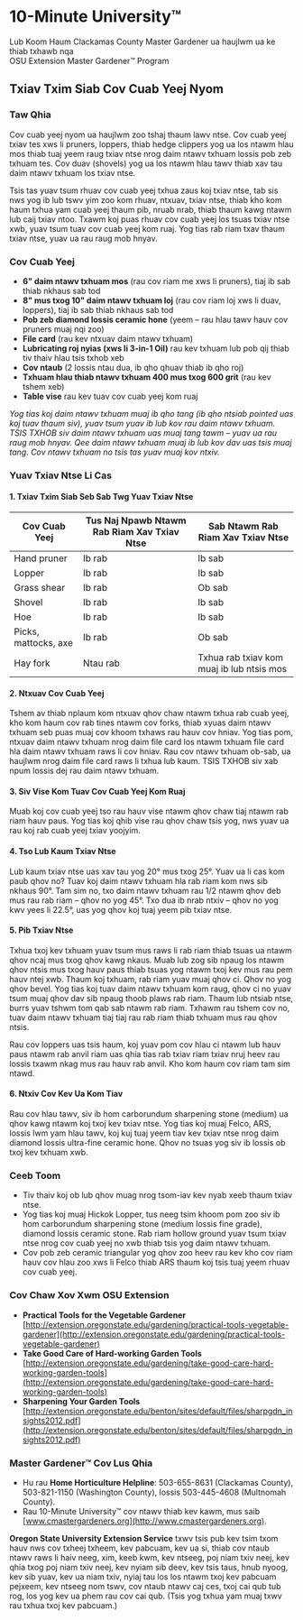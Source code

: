 # 10-Minute University™  
Lub Koom Haum Clackamas County Master Gardener ua haujlwm ua ke thiab txhawb nqa  
OSU Extension Master Gardener™ Program  

## Txiav Txim Siab Cov Cuab Yeej Nyom  

### Taw Qhia  
Cov cuab yeej nyom ua haujlwm zoo tshaj thaum lawv ntse. Cov cuab yeej txiav tes xws li pruners, loppers, thiab hedge clippers yog ua los ntawm hlau mos thiab tuaj yeem raug txiav ntse nrog daim ntawv txhuam lossis pob zeb txhuam tes. Cov duav (shovels) yog ua los ntawm hlau tawv thiab xav tau daim ntawv txhuam los txiav ntse.  

Tsis tas yuav tsum rhuav cov cuab yeej txhua zaus koj txiav ntse, tab sis nws yog ib lub tswv yim zoo kom rhuav, ntxuav, txiav ntse, thiab kho kom haum txhua yam cuab yeej thaum pib, nruab nrab, thiab thaum kawg ntawm lub caij txiav ntoo. Txawm koj puas rhuav cov cuab yeej los tsuas txiav ntse xwb, yuav tsum tuav cov cuab yeej kom ruaj. Yog tias rab riam txav thaum txiav ntse, yuav ua rau raug mob hnyav.  

### Cov Cuab Yeej  
- **6" daim ntawv txhuam mos** (rau cov riam me xws li pruners), tiaj ib sab thiab nkhaus sab tod  
- **8" mus txog 10" daim ntawv txhuam loj** (rau cov riam loj xws li duav, loppers), tiaj ib sab thiab nkhaus sab tod  
- **Pob zeb diamond lossis ceramic hone** (yeem – rau hlau tawv hauv cov pruners muaj nqi zoo)  
- **File card** (rau kev ntxuav daim ntawv txhuam)  
- **Lubricating roj nyias (xws li 3-in-1 Oil)** rau kev txhuam lub pob qij thiab tiv thaiv hlau tsis txhob xeb  
- **Cov ntaub** (2 lossis ntau dua, ib qho qhuav thiab ib qho roj)  
- **Txhuam hlau thiab ntawv txhuam 400 mus txog 600 grit** (rau kev tshem xeb)  
- **Table vise** rau kev tuav cov cuab yeej kom ruaj  

*Yog tias koj daim ntawv txhuam muaj ib qho tang (ib qho ntsiab pointed uas koj tuav thaum siv), yuav tsum yuav ib lub kov rau daim ntawv txhuam. TSIS TXHOB siv daim ntawv txhuam uas muaj tang tawm – yuav ua rau raug mob hnyav. Qee daim ntawv txhuam muaj ib lub kov dav uas tsis muaj tang. Cov ntawv txhuam no tsis tas yuav muaj kov ntxiv.*  

### Yuav Txiav Ntse Li Cas  

#### 1. Txiav Txim Siab Seb Sab Twg Yuav Txiav Ntse  
| **Cov Cuab Yeej** | **Tus Naj Npawb Ntawm Rab Riam Xav Txiav Ntse** | **Sab Ntawm Rab Riam Xav Txiav Ntse** |  
|-------------------|----------------------------------------------|-------------------------------------|  
| Hand pruner       | Ib rab                                       | Ib sab                               |  
| Lopper            | Ib rab                                       | Ib sab                               |  
| Grass shear       | Ib rab                                       | Ob sab                              |  
| Shovel            | Ib rab                                       | Ib sab                               |  
| Hoe               | Ib rab                                       | Ib sab                               |  
| Picks, mattocks, axe | Ib rab                                    | Ob sab                              |  
| Hay fork          | Ntau rab                                     | Txhua rab txiav kom muaj ib lub ntsis mos |  

#### 2. Ntxuav Cov Cuab Yeej  
Tshem av thiab nplaum kom ntxuav qhov chaw ntawm txhua rab cuab yeej, kho kom haum cov rab tines ntawm cov forks, thiab xyuas daim ntawv txhuam seb puas muaj cov khoom txhaws rau hauv cov hniav. Yog tias pom, ntxuav daim ntawv txhuam nrog daim file card los ntawm txhuam file card hla daim ntawv txhuam raws li cov hniav. Rau cov ntawv txhuam ob-sab, ua haujlwm nrog daim file card raws li txhua lub kaum. TSIS TXHOB siv xab npum lossis dej rau daim ntawv txhuam.  

#### 3. Siv Vise Kom Tuav Cov Cuab Yeej Kom Ruaj  
Muab koj cov cuab yeej tso rau hauv vise ntawm qhov chaw tiaj ntawm rab riam hauv paus. Yog tias koj qhib vise rau qhov chaw tsis yog, nws yuav ua rau koj rab cuab yeej txiav yoojyim.  

#### 4. Tso Lub Kaum Txiav Ntse  
Lub kaum txiav ntse uas xav tau yog 20° mus txog 25°. Yuav ua li cas kom paub qhov no? Tuav koj daim ntawv txhuam hla rab riam kom nws sib nkhaus 90°. Tam sim no, txo daim ntawv txhuam rau 1/2 ntawm qhov deb mus rau rab riam – qhov no yog 45°. Txo dua ib nrab ntxiv – qhov no yog kwv yees li 22.5°, uas yog qhov koj tuaj yeem pib txiav ntse.  

#### 5. Pib Txiav Ntse  
Txhua txoj kev txhuam yuav tsum mus raws li rab riam thiab tsuas ua ntawm qhov ncaj mus txog qhov kawg nkaus. Muab lub zog sib npaug los ntawm qhov ntsis mus txog hauv paus thiab tsuas yog ntawm txoj kev mus rau pem hauv ntej xwb. Thaum koj txhuam, rab riam yuav muaj qhov ci. Qhov no yog qhov bevel. Yog tias koj tuav daim ntawv txhuam kom raug, qhov ci no yuav tsum muaj qhov dav sib npaug thoob plaws rab riam. Thaum lub ntsiab ntse, burrs yuav tshwm tom qab sab ntawm rab riam. Txhawm rau tshem cov no, tuav daim ntawv txhuam tiaj tiaj rau rab riam thiab txhuam mus rau qhov ntsis.  

Rau cov loppers uas tsis haum, koj yuav pom cov hlau ci ntawm lub hauv paus ntawm rab anvil riam uas qhia tias rab txiav riam txiav nruj heev rau lossis txawm nkag mus rau hauv rab anvil. Kho kom haum cov riam tam sim ntawd.  

#### 6. Ntxiv Cov Kev Ua Kom Tiav  
Rau cov hlau tawv, siv ib hom carborundum sharpening stone (medium) ua qhov kawg ntawm koj txoj kev txiav ntse. Yog tias koj muaj Felco, ARS, lossis lwm yam hlau tawv, koj kuj tuaj yeem tiav kev txiav ntse nrog daim diamond lossis ultra-fine ceramic hone. Qhov no tsuas yog siv ib lossis ob txoj kev txhuam xwb.  

### Ceeb Toom  
- Tiv thaiv koj ob lub qhov muag nrog tsom-iav kev nyab xeeb thaum txiav ntse.  
- Yog tias koj muaj Hickok Lopper, tus neeg tsim khoom pom zoo siv ib hom carborundum sharpening stone (medium lossis fine grade), diamond lossis ceramic stone. Rab riam hollow ground yuav tsum txiav ntse nrog cov cuab yeej no xwb thiab tsis yog daim ntawv txhuam.  
- Cov pob zeb ceramic triangular yog qhov zoo heev rau kev kho cov riam hauv cov hlau zoo xws li Felco thiab ARS thaum koj tsis tuaj yeem rhuav cov cuab yeej.  

### Cov Chaw Xov Xwm OSU Extension  
- **Practical Tools for the Vegetable Gardener**  
[http://extension.oregonstate.edu/gardening/practical-tools-vegetable-gardener](http://extension.oregonstate.edu/gardening/practical-tools-vegetable-gardener)  
- **Take Good Care of Hard-working Garden Tools**  
[http://extension.oregonstate.edu/gardening/take-good-care-hard-working-garden-tools](http://extension.oregonstate.edu/gardening/take-good-care-hard-working-garden-tools)  
- **Sharpening Your Garden Tools**  
[http://extension.oregonstate.edu/benton/sites/default/files/sharpgdn_insights2012.pdf](http://extension.oregonstate.edu/benton/sites/default/files/sharpgdn_insights2012.pdf)  

### Master Gardener™ Cov Lus Qhia  
- Hu rau **Home Horticulture Helpline**: 503-655-8631 (Clackamas County), 503-821-1150 (Washington County), lossis 503-445-4608 (Multnomah County).  
- Rau 10-Minute University™ cov ntawv thiab kev kawm, mus saib [www.cmastergardeners.org](http://www.cmastergardeners.org).  

**Oregon State University Extension Service** txwv tsis pub kev tsim txom hauv nws cov txheej txheem, kev pabcuam, kev ua si, thiab cov ntaub ntawv raws li haiv neeg, xim, keeb kwm, kev ntseeg, poj niam txiv neej, kev qhia txog poj niam txiv neej, kev nyiam sib deev, kev tsis taus, hnub nyoog, kev sib yuav, kev ua niam txiv, nyiaj tau los los ntawm txoj kev pabcuam pejxeem, kev ntseeg nom tswv, cov ntaub ntawv caj ces, txoj cai qub tub rog, los yog kev ua phem rau cov cai qub. (Tsis yog txhua yam muaj txwv rau txhua txoj kev pabcuam.)